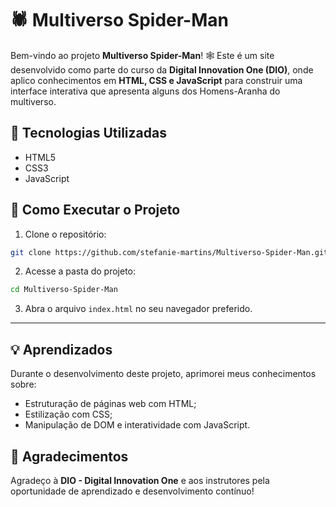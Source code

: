 # 🕷️ Multiverso Spider-Man

Bem-vindo ao projeto **Multiverso Spider-Man**! 🕸️
Este é um site desenvolvido como parte do curso da **Digital Innovation One (DIO)**, onde aplico conhecimentos em **HTML, CSS e JavaScript** para construir uma interface interativa que apresenta alguns dos Homens-Aranha do multiverso.

## 🚀 Tecnologias Utilizadas

* HTML5
* CSS3
* JavaScript

## 🚧 Como Executar o Projeto

1. Clone o repositório:

```bash
git clone https://github.com/stefanie-martins/Multiverso-Spider-Man.git
```

2. Acesse a pasta do projeto:

```bash
cd Multiverso-Spider-Man
```

3. Abra o arquivo `index.html` no seu navegador preferido.

---

## 💡 Aprendizados

Durante o desenvolvimento deste projeto, aprimorei meus conhecimentos sobre:

* Estruturação de páginas web com HTML;
* Estilização com CSS;
* Manipulação de DOM e interatividade com JavaScript.

## 🤝 Agradecimentos

Agradeço à **DIO - Digital Innovation One** e aos instrutores pela oportunidade de aprendizado e desenvolvimento contínuo!
